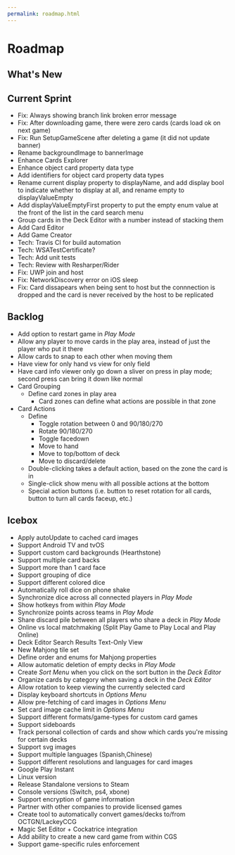```yaml
---
permalink: roadmap.html
---
```


# Roadmap

## What's New


## Current Sprint
- Fix: Always showing branch link broken error message
- Fix: After downloading game, there were zero cards (cards load ok on next game)
- Fix: Run SetupGameScene after deleting a game (it did not update banner)
- Rename backgroundImage to bannerImage
- Enhance Cards Explorer
- Enhance object card property data type
- Add identifiers for object card property data types
- Rename current display property to displayName, and add display bool to indicate whether to display at all, and rename empty to displayValueEmpty
- Add displayValueEmptyFirst property to put the empty enum value at the front of the list in the card search menu
- Group cards in the Deck Editor with a number instead of stacking them
- Add Card Editor
- Add Game Creator
- Tech: Travis CI for build automation
- Tech: WSATestCertificate?
- Tech: Add unit tests
- Tech: Review with Resharper/Rider
- Fix: UWP join and host
- Fix: NetworkDiscovery error on iOS sleep
- Fix: Card dissapears when being sent to host but the connnection is dropped and the card is never received by the host to be replicated

## Backlog
- Add option to restart game in *Play Mode*
- Allow any player to move cards in the play area, instead of just the player who put it there
- Allow cards to snap to each other when moving them
- Have view for only hand vs view for only field
- Have card info viewer only go down a sliver on press in play mode; second press can bring it down like normal
- Card Grouping
  - Define card zones in play area
    - Card zones can define what actions are possible in that zone
- Card Actions
  - Define
    - Toggle rotation between 0 and 90/180/270
    - Rotate 90/180/270
    - Toggle facedown
    - Move to hand
    - Move to top/bottom of deck
    - Move to discard/delete
  - Double-clicking takes a default action, based on the zone the card is in
  - Single-click show menu with all possible actions at the bottom
  - Special action buttons (i.e. button to reset rotation for all cards, button to turn all cards faceup, etc.)

## Icebox
- Apply autoUpdate to cached card images
- Support Android TV and tvOS
- Support custom card backgrounds (Hearthstone)
- Support multiple card backs
- Support more than 1 card face
- Support grouping of dice
- Support different colored dice
- Automatically roll dice on phone shake
- Synchronize dice across all connected players in *Play Mode*
- Show hotkeys from within *Play Mode*
- Synchronize points across teams in *Play Mode*
- Share discard pile between all players who share a deck in *Play Mode*
- Online vs local matchmaking (Split Play Game to Play Local and Play Online)
- Deck Editor Search Results Text-Only View
- New Mahjong tile set
- Define order and enums for Mahjong properties
- Allow automatic deletion of empty decks in *Play Mode*
- Create *Sort Menu* when you click on the sort button in the *Deck Editor*
- Organize cards by category when saving a deck in the *Deck Editor*
- Allow rotation to keep viewing the currently selected card
- Display keyboard shortcuts in *Options Menu*
- Allow pre-fetching of card images in *Options Menu*
- Set card image cache limit in *Options Menu*
- Support different formats/game-types for custom card games
- Support sideboards
- Track personal collection of cards and show which cards you're missing for certain decks
- Support svg images
- Support multiple languages (Spanish,Chinese)
- Support different resolutions and languages for card images
- Google Play Instant
- Linux version
- Release Standalone versions to Steam
- Console versions (Switch, ps4, xbone)
- Support encryption of game information
- Partner with other companies to provide licensed games
- Create tool to automatically convert games/decks to/from OCTGN/LackeyCCG
- Magic Set Editor + Cockatrice integration
- Add ability to create a new card game from within CGS
- Support game-specific rules enforcement


